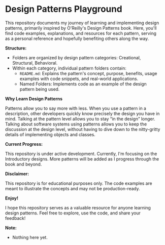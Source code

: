 # Design Patterns Playground

This repository documents my journey of learning and implementing design patterns, primarily inspired by O'Reilly's Design Patterns book. Here, you'll find code examples, explanations, and resources for each pattern, serving as a personal reference and hopefully benefiting others along the way.

**Structure:**

- Folders are organized by design pattern categories: Creational, Structural, Behavioral.
- Within each category, individual pattern folders contain:
  - `README.md`: Explains the pattern's concept, purpose, benefits, usage examples with code snippets, and real-world applications.
  - Named Folders: Implements code as an example of the design pattern being used.

**Why Learn Design Patterns**

Patterns allow you to say more with less. When you use a pattern in a description, other developers quickly know precisely the design you have in mind.
Talking at the pattern level allows you to stay “in the design” longer. Talking about software systems using patterns allows you to keep the discussion at the design level, without having to dive down to the nitty-gritty details of implementing objects and classes.

**Current Progress:**

This repository is under active development. Currently, I'm focusing on the Introductory designs. More patterns will be added as I progress through the book and beyond.

**Disclaimer:**

This repository is for educational purposes only. The code examples are meant to illustrate the concepts and may not be production-ready.

**Enjoy!**

I hope this repository serves as a valuable resource for anyone learning design patterns. Feel free to explore, use the code, and share your feedback!

**Note:**

- Nothing here yet.
